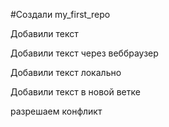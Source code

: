 #Создали my_first_repo

Добавили текст

Добавили текст через веббраузер

Добавили текст локально
 
Добавили текст в новой ветке

разрешаем конфликт
